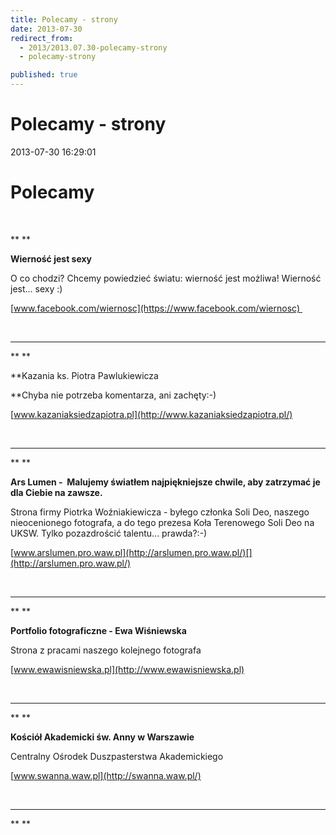 ```yaml
---
title: Polecamy - strony
date: 2013-07-30
redirect_from: 
  - 2013/2013.07.30-polecamy-strony
  - polecamy-strony

published: true
---
```




# Polecamy - strony

<time>2013-07-30 16:29:01</time>


# Polecamy

 


** **


**Wierność jest sexy**


O co chodzi? Chcemy powiedzieć światu: wierność jest możliwa! Wierność jest... sexy :)


[www.facebook.com/wiernosc](https://www.facebook.com/wiernosc) 


 

***


** **


**Kazania ks. Piotra Pawlukiewicza

**Chyba nie potrzeba komentarza, ani zachęty:-)


[www.kazaniaksiedzapiotra.pl](http://www.kazaniaksiedzapiotra.pl/)


 

***


** **


**Ars Lumen -  Malujemy światłem najpiękniejsze chwile, aby zatrzymać je dla Ciebie na zawsze.**


Strona firmy Piotrka Woźniakiewicza - byłego członka Soli Deo, naszego nieocenionego fotografa, a do tego prezesa Koła Terenowego Soli Deo na UKSW. Tylko pozazdrościć talentu... prawda?:-)

[www.arslumen.pro.waw.pl](http://arslumen.pro.waw.pl/)[](http://arslumen.pro.waw.pl/)


 

***


** **


**Portfolio fotograficzne - Ewa Wiśniewska**


Strona z pracami naszego kolejnego fotografa


[www.ewawisniewska.pl](http://www.ewawisniewska.pl)


 

***


** **


**Kościół Akademicki św. Anny w Warszawie**


Centralny Ośrodek Duszpasterstwa Akademickiego


[www.swanna.waw.pl](http://swanna.waw.pl/)


 

***


** **


<!--{{json:{"created_date":"2013-07-30 16:29:01","publish_down":"0000-00-00 00:00:00","id":"5236"}}}-->